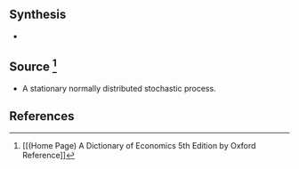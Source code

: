## Synthesis
- 
## Source [^1]
- A stationary normally distributed stochastic process.
## References

[^1]: [[(Home Page) A Dictionary of Economics 5th Edition by Oxford Reference]]